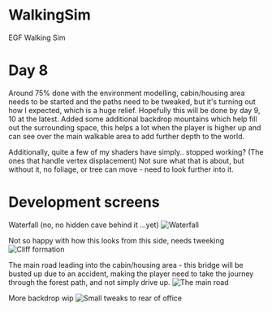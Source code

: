 # WalkingSim
EGF Walking Sim


# Day 8
Around 75% done with the environment modelling, cabin/housing area needs to be started and the paths need to be tweaked, but it's turning out how I expected, which is a huge relief. Hopefully this will be done by day 9, 10 at the latest.
Added some additional backdrop mountains which help fill out the surrounding space, this helps a lot when the player is higher up and can see over the main walkable area to add further depth to the world.

Additionally, quite a few of my shaders have simply.. stopped working? (The ones that handle vertex displacement) Not sure what that is about, but without it, no foliage, or tree can move - need to look further into it.

# Development screens

Waterfall (no, no hidden cave behind it ...yet)
![Waterfall](https://i.imgur.com/wDYcjaF.png)

Not so happy with how this looks from this side, needs tweeking
![Cliff formation](https://i.imgur.com/LmspZTh.png)

The main road leading into the cabin/housing area - this bridge will be busted up due to an accident, making the player need to take the journey through the forest path, and not simply drive up.
![The main road](https://i.imgur.com/WL7dRUt.png)

More backdrop wip
![Small tweaks to rear of office](https://i.imgur.com/DgQepZA.png)


